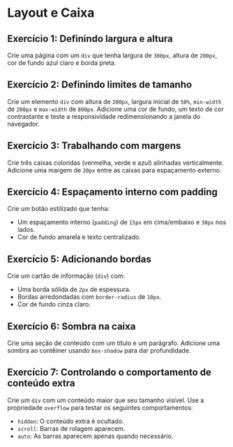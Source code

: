 # Layout e Caixa

## **Exercício 1: Definindo largura e altura**

Crie uma página com um `div` que tenha largura de `300px`, altura de `200px`, cor de fundo azul claro e borda preta.

## **Exercício 2: Definindo limites de tamanho**

Crie um elemento `div` com altura de `200px`, largura inicial de `50%`, `min-width` de `200px` e `max-width` de `800px`. Adicione uma cor de fundo, um texto de cor contrastante e teste a responsividade redimensionando a janela do navegador.

## **Exercício 3: Trabalhando com margens**

Crie três caixas coloridas (vermelha, verde e azul) alinhadas verticalmente. Adicione uma margem de `20px` entre as caixas para espaçamento externo.

## **Exercício 4: Espaçamento interno com padding**

Crie um botão estilizado que tenha:

- Um espaçamento interno (`padding`) de `15px` em cima/embaixo e `30px` nos lados.
- Cor de fundo amarela e texto centralizado.

## **Exercício 5: Adicionando bordas**

Crie um cartão de informação (`div`) com:

- Uma borda sólida de `2px` de espessura.
- Bordas arredondadas com `border-radius` de `10px`.
- Cor de fundo cinza claro.

## **Exercício 6: Sombra na caixa**

Crie uma seção de conteúdo com um título e um parágrafo. Adicione uma sombra ao contêiner usando `box-shadow` para dar profundidade.

## **Exercício 7: Controlando o comportamento de conteúdo extra**

Crie um `div` com um conteúdo maior que seu tamanho visível. Use a propriedade `overflow` para testar os seguintes comportamentos:

- `hidden`: O conteúdo extra é ocultado.
- `scroll`: Barras de rolagem aparecem.
- `auto`: As barras aparecem apenas quando necessário.

